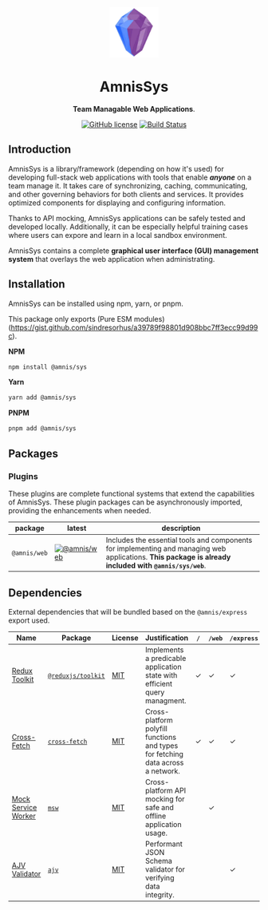 <div align="center">
  <img src="./res/amnis-sys-logo-256.webp" alt="Amnis Sys" width="100" height="100">
  <h1 align="center">AmnisSys</h1>
  <p align="center"><strong>Team Managable Web Applications</strong>.</p>

  [![GitHub license](https://img.shields.io/github/license/amnis-dev/amnis-sys)](https://github.com/amnis-dev/amnis-sys/blob/main/LICENSE)
  [![Build Status](https://img.shields.io/github/actions/workflow/status/amnis-dev/amnis-sys/integrity-check.yml?label=Integrity%20Check)](https://github.com/amnis-dev/amnis-sys/actions)

</div>

## Introduction

AmnisSys is a library/framework (depending on how it's used) for developing full-stack web applications with tools that enable **_anyone_** on a team manage it. It takes care of synchronizing, caching, communicating, and other governing behaviors for both clients and services. It provides optimized components for displaying and configuring information.

Thanks to API mocking, AmnisSys applications can be safely tested and developed locally. Additionally, it can be especially helpful training cases where users can expore and learn in a local sandbox environment.

AmnisSys contains a complete **graphical user interface (GUI) management system** that overlays the web application when administrating.

## Installation

AmnisSys can be installed using npm, yarn, or pnpm.

This package only exports (Pure ESM modules)(https://gist.github.com/sindresorhus/a39789f98801d908bbc7ff3ecc99d99c).

**NPM**
```sh
npm install @amnis/sys
```

**Yarn**
```sh
yarn add @amnis/sys
```

**PNPM**
```sh
pnpm add @amnis/sys
```

## Packages

### Plugins

These plugins are complete functional systems that extend the capabilities of AmnisSys. These plugin packages can be asynchronously imported, providing the enhancements when needed.

| package | latest | description |
| --- | --- | --- |
| `@amnis/web` | [![@amnis/web](https://img.shields.io/npm/v/@amnis/web)](https://www.npmjs.com/package/@amnis/web) | Includes the essential tools and components for implementing and managing web applications. **This package is already included with `@amnis/sys/web`**. |

## Dependencies

External dependencies that will be bundled based on the `@amnis/express` export used.

| Name | Package | License | Justification | `/` | `/web` | `/express` |
| --- | --- | --- | --- | --- | --- | --- |
| [Redux Toolkit](https://redux-toolkit.js.org/) | [`@reduxjs/toolkit`](https://github.com/reduxjs/redux-toolkit) | [MIT](https://github.com/reduxjs/redux-toolkit/blob/master/LICENSE) | Implements a predicable application state with efficient query managment. | &check; | &check; | &check; |
| [Cross-Fetch](https://github.com/lquixada/cross-fetch) | [`cross-fetch`](https://github.com/lquixada/cross-fetch) | [MIT](https://github.com/lquixada/cross-fetch/blob/v4.x/LICENSE) | Cross-platform polyfill functions and types for fetching data across a network. | &check; | &check; | &check; | 
| [Mock Service Worker](https://mswjs.io/) | [`msw`](https://github.com/mswjs/msw) | [MIT](https://github.com/mswjs/msw/blob/main/LICENSE.md) | Cross-platform API mocking for safe and offline application usage. | | &check; | | 
| [AJV Validator](https://ajv.js.org/) | [`ajv`](https://github.com/ajv-validator/ajv) | [MIT](https://github.com/ajv-validator/ajv/blob/master/LICENSE) | Performant JSON Schema validator for verifying data integrity. | | | &check; |